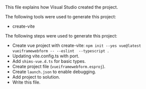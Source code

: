 This file explains how Visual Studio created the project.

The following tools were used to generate this project:
- create-vite

The following steps were used to generate this project:
- Create vue project with create-vite: `npm init --yes vue@latest vueiframewebform -- --eslint  --typescript `.
- Updating vite.config.ts with port.
- Add `shims-vue.d.ts` for basic types.
- Create project file (`vueiframewebform.esproj`).
- Create `launch.json` to enable debugging.
- Add project to solution.
- Write this file.
